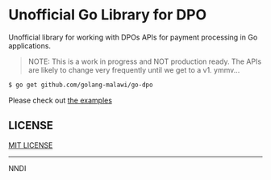 # Unofficial Go Library for DPO

Unofficial library for working with  DPOs APIs for payment processing in Go applications.

> NOTE: This is a work in progress and NOT production ready. 
> The APIs are likely to change very frequently until we get to a v1. ymmv...

```sh
$ go get github.com/golang-malawi/go-dpo
```

Please check out [the examples](./examples/)

## LICENSE

[MIT LICENSE](LICENSE)

---

NNDI

